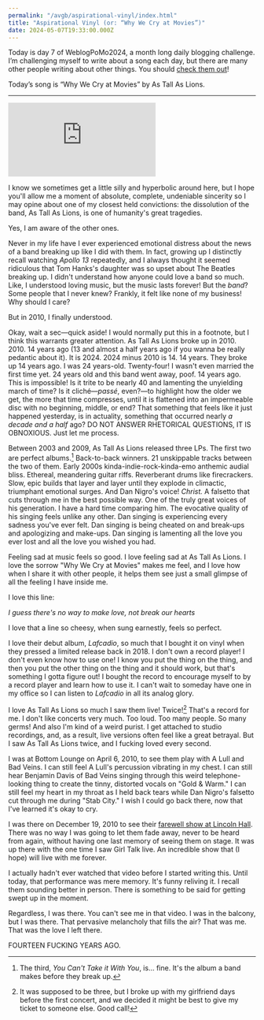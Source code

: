```yaml
---
permalink: "/avgb/aspirational-vinyl/index.html"
title: "Aspirational Vinyl (or: “Why We Cry at Movies”)"
date: 2024-05-07T19:33:00.000Z
---
```


Today is day 7 of WeblogPoMo2024, a month long daily blogging challenge. I’m challenging myself to write about a song each day, but there are many other people writing about other things. You should [check them out](https://weblog.anniegreens.lol/weblog-posting-month-2024/participators)!

Today’s song is “Why We Cry at Movies” by As Tall As Lions.

* * *
<iframe class="youtube" src="https://www.youtube.com/embed/4lbZdIGog7M?si=HRy_9MCcWxi3JjQj" title="YouTube video player" frameborder="0" allow="accelerometer; autoplay; clipboard-write; encrypted-media; gyroscope; picture-in-picture; web-share" referrerpolicy="strict-origin-when-cross-origin" allowfullscreen></iframe>

I know we sometimes get a little silly and hyperbolic around here, but I hope you'll allow me a moment of absolute, complete, undeniable sincerity so I may opine about one of my closest held convictions: the dissolution of the band, As Tall As Lions, is one of humanity's great tragedies. 

Yes, I am aware of the other ones.

Never in my life have I ever experienced emotional distress about the news of a band breaking up like I did with them. In fact, growing up I distinctly recall watching _Apollo 13_ repeatedly, and I always thought it seemed ridiculous that Tom Hanks's daughter was so upset about The Beatles breaking up. I didn't understand how anyone could love a band so much. Like, I understood loving music, but the music lasts forever! But the _band_? Some people that I never knew? Frankly, it felt like none of my business! Why should I care?

But in 2010, I finally understood.

Okay, wait a sec—quick aside! I would normally put this in a footnote, but I think this warrants greater attention. As Tall As Lions broke up in 2010. 2010. 14 years ago (13 and almost a half years ago if you wanna be really pedantic about it). It is 2024. 2024 minus 2010 is 14. 14 years. They broke up 14 years ago. I was 24 years-old. Twenty-four! I wasn't even married the first time yet. 24 years old and this band went away, poof. 14 years ago. This is impossible! Is it trite to be nearly 40 and lamenting the unyielding march of time? Is it cliché—_passé_, even?—to highlight how the older we get, the more that time compresses, until it is flattened into an impermeable disc with no beginning, middle, or end? That something that feels like it just happened yesterday, is in actuality, something that occurred nearly _a decade and a half_ ago? DO NOT ANSWER RHETORICAL QUESTIONS, IT IS OBNOXIOUS. Just let me process.

Between 2003 and 2009, As Tall As Lions released three LPs. The first two are perfect albums.[^1] Back-to-back winners. 21 unskippable tracks between the two of them. Early 2000s kinda-indie-rock-kinda-emo anthemic audial bliss. Ethereal, meandering guitar riffs. Reverberant drums like firecrackers. Slow, epic builds that layer and layer until they explode in climactic, triumphant emotional surges. And Dan Nigro's voice! _Christ._ A falsetto that cuts through me in the best possible way. One of the truly great voices of his generation. I have a hard time comparing him. The evocative quality of his singing feels unlike any other. Dan singing is experiencing every sadness you've ever felt. Dan singing is being cheated on and break-ups and apologizing and make-ups. Dan singing is lamenting all the love you ever lost and all the love you wished you had.

Feeling sad at music feels so good. I love feeling sad at As Tall As Lions. I love the sorrow "Why We Cry at Movies" makes me feel, and I love how when I share it with other people, it helps them see just a small glimpse of all the feeling I have inside me.

I love this line:

_I guess there's no way to make love, not break our hearts_

I love that a line so cheesy, when sung earnestly, feels so perfect.

I love their debut album, _Lafcadio_, so much that I bought it on vinyl when they pressed a limited release back in 2018. I don't own a record player! I don't even know how to use one! I know you put the thing on the thing, and then you put the other thing on the thing and it should work, but that's something I gotta figure out! I bought the record to encourage myself to by a record player and learn how to use it. I can't wait to someday have one in my office so I can listen to _Lafcadio_ in all its analog glory.

I love As Tall As Lions so much I saw them live! Twice![^2] That's a record for me. I don't like concerts very much. Too loud. Too many people. So many germs! And also I'm kind of a weird purist. I get attached to studio recordings, and, as a result, live versions often feel like a great betrayal. But I saw As Tall As Lions twice, and I fucking loved every second.

I was at Bottom Lounge on April 6, 2010, to see them play with A Lull and Bad Veins. I can still feel A Lull's percussion vibrating in my chest. I can still hear Benjamin Davis of Bad Veins singing through this weird telephone-looking thing to create the tinny, distorted vocals on "Gold & Warm." I can still feel my heart in my throat as I held back tears while Dan Nigro's falsetto cut through me during "Stab City." I wish I could go back there, now that I've learned it's okay to cry.

I was there on December 19, 2010 to see their [farewell show at Lincoln Hall](https://www.youtube.com/watch?v=XlzCHwAcbic). There was no way I was going to let them fade away, never to be heard from again, without having one last memory of seeing them on stage. It was up there with the one time I saw Girl Talk live. An incredible show that (I hope) will live with me forever.

I actually hadn't ever watched that video before I started writing this. Until today, that performance was mere memory. It's funny reliving it. I recall them sounding better in person. There is something to be said for getting swept up in the moment.

Regardless, I was there. You can't see me in that video. I was in the balcony, but I was there. That pervasive melancholy that fills the air? That was me. That was the love I left there.

FOURTEEN FUCKING YEARS AGO.


[^1]: The third, _You Can't Take it With You_, is... fine. It's the album a band makes before they break up.  
  
[^2]: It was supposed to be three, but I broke up with my girlfriend days before the first concert, and we decided it might be best to give my ticket to someone else. Good call!
